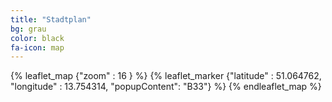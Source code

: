 ```yaml
---
title: "Stadtplan"
bg: grau
color: black
fa-icon: map
---
```


{% leaflet_map {"zoom" : 16 } %}
{% leaflet_marker {"latitude" : 51.064762, "longitude" : 13.754314, "popupContent": "B33"} %}
{% endleaflet_map %}

<style>
  /* not working */
  .leaflet-map:
    {height: 400px; !important}
</style>
